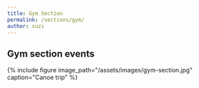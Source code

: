 ```yaml
---
title: Gym Section
permalink: /sections/gym/
author: suzi
---
```


## Gym section events

{% include figure image_path="/assets/images/gym-section.jpg" caption="Canoe
trip" %}
